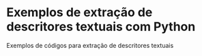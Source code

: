 # Exemplos de extração de descritores textuais com Python
Exemplos de códigos para extração de descritores textuais
